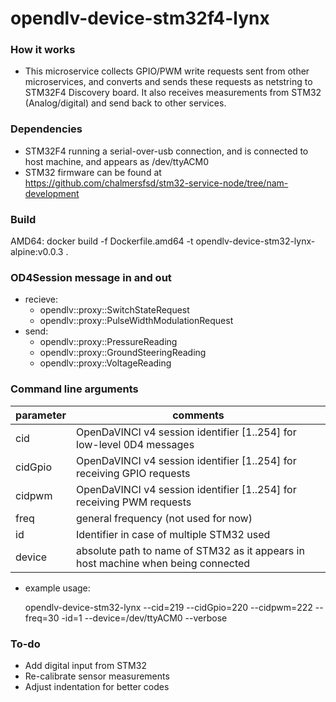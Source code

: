 # opendlv-device-stm32f4-lynx

### How it works
- This microservice collects GPIO/PWM write requests sent from other microservices, and converts and sends these requests as netstring to STM32F4 Discovery board. It also receives measurements from STM32 (Analog/digital) and send back to other services.

### Dependencies
- STM32F4 running a serial-over-usb connection, and is connected to host machine, and appears as /dev/ttyACM0
- STM32 firmware can be found at https://github.com/chalmersfsd/stm32-service-node/tree/nam-development

### Build
AMD64:
docker build -f Dockerfile.amd64 -t opendlv-device-stm32-lynx-alpine:v0.0.3 .

### OD4Session message in and out
- recieve:
  - opendlv::proxy::SwitchStateRequest
  - opendlv::proxy::PulseWidthModulationRequest
- send:
  - opendlv::proxy::PressureReading
  - opendlv::proxy::GroundSteeringReading
  - opendlv::proxy::VoltageReading


### Command line arguments
| parameter | comments |
| ----- | ----- |
| cid | OpenDaVINCI v4 session identifier [1..254] for low-level 0D4 messages|
| cidGpio | OpenDaVINCI v4 session identifier [1..254] for receiving GPIO requests |
| cidpwm  | OpenDaVINCI v4 session identifier [1..254] for receiving PWM requests |
| freq | general frequency (not used for now) |
| id | Identifier in case of multiple STM32 used |
| device | absolute path to name of STM32 as it appears in host machine when being connected |
- example usage:

    opendlv-device-stm32-lynx --cid=219 --cidGpio=220 --cidpwm=222 --freq=30 -id=1 --device=/dev/ttyACM0 --verbose


### To-do
- Add digital input from STM32
- Re-calibrate sensor measurements
- Adjust indentation for better codes
